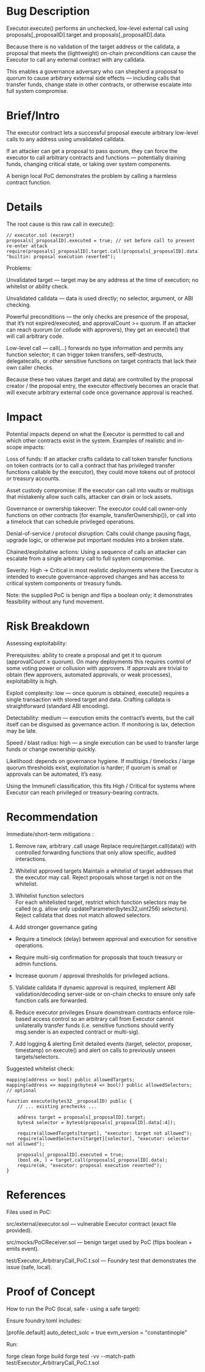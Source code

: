 # Bug Description
Executor.execute() performs an unchecked, low-level external call using proposals[_proposalID].target and proposals[_proposalID].data. 

Because there is no validation of the target address or the calldata, a proposal that meets the (lightweight) on-chain preconditions can cause the Executor to call any external contract with any calldata. 

This enables a governance adversary who can shepherd a proposal to quorum to cause arbitrary external side effects — including calls that transfer funds, change state in other contracts, or otherwise escalate into full system compromise.

# Brief/Intro
The executor contract lets a successful proposal execute arbitrary low-level calls to any address using unvalidated calldata. 

If an attacker can get a proposal to pass quorum, they can force the executor to call arbitrary contracts and functions — potentially draining funds, changing critical state, or taking over system components. 

A benign local PoC demonstrates the problem by calling a harmless contract function.
# Details
The root cause is this raw call in execute():
```
// executor.sol (excerpt)
proposals[_proposalID].executed = true; // set before call to prevent re-enter attack
require(proposals[_proposalID].target.call(proposals[_proposalID].data), "builtin: proposal execution reverted");
```

Problems:

Unvalidated target — target may be any address at the time of execution; no whitelist or ability check.

Unvalidated calldata — data is used directly; no selector, argument, or ABI checking.

Powerful preconditions — the only checks are presence of the proposal, that it’s not expired/executed, and approvalCount >= quorum. If an attacker can reach quorum (or collude with approvers), they get an execute() that will call arbitrary code.

Low-level call — call(...) forwards no type information and permits any function selector; it can trigger token transfers, self-destructs, delegatecalls, or other sensitive functions on target contracts that lack their own caller checks.

Because these two values (target and data) are controlled by the proposal creator / the proposal entry, the executor effectively becomes an oracle that will execute arbitrary external code once governance approval is reached.

# Impact
Potential impacts depend on what the Executor is permitted to call and which other contracts exist in the system. Examples of realistic and in-scope impacts:

Loss of funds: If an attacker crafts calldata to call token transfer functions on token contracts (or to call a contract that has privileged transfer functions callable by the executor), they could move tokens out of protocol or treasury accounts.

Asset custody compromise: If the executor can call into vaults or multisigs that mistakenly allow such calls, attacker can drain or lock assets.

Governance or ownership takeover: The executor could call owner-only functions on other contracts (for example, transferOwnership()), or call into a timelock that can schedule privileged operations.

Denial-of-service / protocol disruption: Calls could change pausing flags, upgrade logic, or otherwise put important modules into a broken state.

Chained/exploitative actions: Using a sequence of calls an attacker can escalate from a single arbitrary call to full system compromise.

Severity: High → Critical in most realistic deployments where the Executor is intended to execute governance-approved changes and has access to critical system components or treasury funds.

Note: the supplied PoC is benign and flips a boolean only; it demonstrates feasibility without any fund movement.
# Risk Breakdown
Assessing exploitability:

Prerequisites: ability to create a proposal and get it to quorum (approvalCount ≥ quorum). On many deployments this requires control of some voting power or collusion with approvers. If approvals are trivial to obtain (few approvers, automated approvals, or weak processes), exploitability is high.

Exploit complexity: low — once quorum is obtained, execute() requires a single transaction with stored target and data. Crafting calldata is straightforward (standard ABI encoding).

Detectability: medium — execution emits the contract’s events, but the call itself can be disguised as governance action. If monitoring is lax, detection may be late.

Speed / blast radius: high — a single execution can be used to transfer large funds or change ownership quickly.

Likelihood: depends on governance hygiene. If multisigs / timelocks / large quorum thresholds exist, exploitation is harder; if quorum is small or approvals can be automated, it’s easy.

Using the Immunefi classification, this fits High / Critical for systems where Executor can reach privileged or treasury-bearing contracts.
# Recommendation
Immediate/short-term mitigations :

1. Remove raw, arbitrary .call usage
Replace require(target.call(data)) with controlled forwarding functions that only allow specific, audited interactions.

2. Whitelist approved targets
Maintain a whitelist of target addresses that the executor may call. Reject proposals whose target is not on the whitelist.

3. Whitelist function selectors  
For each whitelisted target, restrict which function selectors may be called (e.g. allow only updateParameter(bytes32,uint256) selectors). Reject calldata that does not match allowed selectors.

4. Add stronger governance gating

- Require a timelock (delay) between approval and execution for sensitive operations.

- Require multi-sig confirmation for proposals that touch treasury or admin functions.

- Increase quorum / approval thresholds for privileged actions.

5. Validate calldata
If dynamic approval is required, implement ABI validation/decoding server-side or on-chain checks to ensure only safe function calls are forwarded.

6. Reduce executor privileges
Ensure downstream contracts enforce role-based access control so an arbitrary call from Executor cannot unilaterally transfer funds (i.e. sensitive functions should verify msg.sender is an expected contract or multi-sig).

7. Add logging & alerting
Emit detailed events (target, selector, proposer, timestamp) on execute() and alert on calls to previously unseen targets/selectors.

Suggested  whitelist check:
```solidity
mapping(address => bool) public allowedTargets;
mapping(address => mapping(bytes4 => bool)) public allowedSelectors; // optional

function execute(bytes32 _proposalID) public {
    // ... existing prechecks ...

    address target = proposals[_proposalID].target;
    bytes4 selector = bytes4(proposals[_proposalID].data[:4]);

    require(allowedTargets[target], "executor: target not allowed");
    require(allowedSelectors[target][selector], "executor: selector not allowed");

    proposals[_proposalID].executed = true;
    (bool ok, ) = target.call(proposals[_proposalID].data);
    require(ok, "executor: proposal execution reverted");
}

```



# References
Files used in PoC:

src/external/executor.sol — vulnerable Executor contract (exact file provided).

src/mocks/PoCReceiver.sol — benign target used by PoC (flips boolean + emits event).

test/Executor_ArbitraryCall_PoC.t.sol — Foundry test that demonstrates the issue (safe, local).


# Proof of Concept
How to run the PoC (local, safe - using a safe target):

Ensure foundry.toml includes:

[profile.default]
auto_detect_solc = true
evm_version = "constantinople"


Run:

forge clean
forge build
forge test -vv --match-path test/Executor_ArbitraryCall_PoC.t.sol
